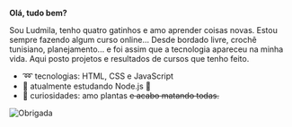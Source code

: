 **Olá, tudo bem?** 

Sou Ludmila, tenho quatro gatinhos e amo aprender coisas novas. Estou sempre fazendo algum curso online... Desde bordado livre, crochê tunisiano, planejamento... e foi assim que a tecnologia apareceu na minha vida.  Aqui posto projetos e resultados de cursos que tenho feito. 

 - :loop: tecnologias: HTML, CSS e JavaScript
 - :space_invader: atualmente estudando Node.js :space_invader:
 - :tada: curiosidades: amo plantas ~~e acabo matando todas.~~


![Obrigada](https://media.giphy.com/media/vFKqnCdLPNOKc/giphy.gif)



 


